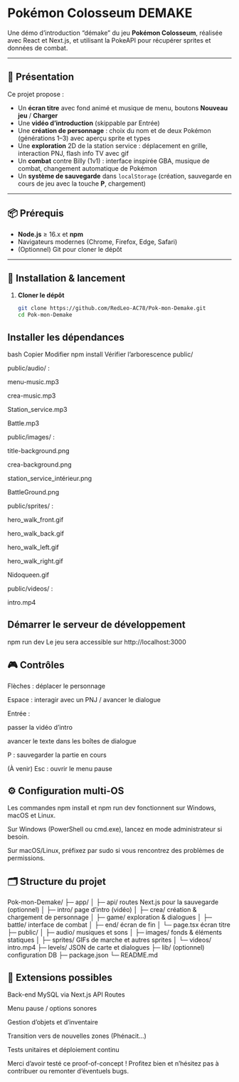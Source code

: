 # Pokémon Colosseum DEMAKE

Une démo d’introduction “démake” du jeu **Pokémon Colosseum**, réalisée avec React et Next.js, et utilisant la PokeAPI pour récupérer sprites et données de combat.

---

## 🚀 Présentation

Ce projet propose :

- Un **écran titre** avec fond animé et musique de menu, boutons **Nouveau jeu** / **Charger**
- Une **vidéo d’introduction** (skippable par Entrée)
- Une **création de personnage** : choix du nom et de deux Pokémon (générations 1–3) avec aperçu sprite et types
- Une **exploration** 2D de la station service : déplacement en grille, interaction PNJ, flash info TV avec gif
- Un **combat** contre Billy (1v1) : interface inspirée GBA, musique de combat, changement automatique de Pokémon
- Un **système de sauvegarde** dans `localStorage` (création, sauvegarde en cours de jeu avec la touche **P**, chargement)

---

## 📦 Prérequis

- **Node.js** ≥ 16.x et **npm**  
- Navigateurs modernes (Chrome, Firefox, Edge, Safari)  
- (Optionnel) Git pour cloner le dépôt  

---

## 🔧 Installation & lancement

1. **Cloner le dépôt**  
   ```bash
   git clone https://github.com/RedLeo-AC78/Pok-mon-Demake.git
   cd Pok-mon-Demake

## Installer les dépendances

bash
Copier
Modifier
npm install
Vérifier l’arborescence public/

public/audio/ :

menu-music.mp3

crea-music.mp3

Station_service.mp3

Battle.mp3

public/images/ :

title-background.png

crea-background.png

station_service_intérieur.png

BattleGround.png

public/sprites/ :

hero_walk_front.gif

hero_walk_back.gif

hero_walk_left.gif

hero_walk_right.gif

Nidoqueen.gif

public/videos/ :

intro.mp4


## Démarrer le serveur de développement

npm run dev
Le jeu sera accessible sur http://localhost:3000

## 🎮 Contrôles
Flèches : déplacer le personnage

Espace : interagir avec un PNJ / avancer le dialogue

Entrée :

passer la vidéo d’intro

avancer le texte dans les boîtes de dialogue

P : sauvegarder la partie en cours

(À venir) Esc : ouvrir le menu pause

## ⚙️ Configuration multi-OS
Les commandes npm install et npm run dev fonctionnent sur Windows, macOS et Linux.

Sur Windows (PowerShell ou cmd.exe), lancez en mode administrateur si besoin.

Sur macOS/Linux, préfixez par sudo si vous rencontrez des problèmes de permissions.

## 🗂️ Structure du projet

Pok-mon-Demake/
├─ app/
│  ├─ api/        routes Next.js pour la sauvegarde (optionnel)
│  ├─ intro/      page d’intro (vidéo)
│  ├─ crea/       création & chargement de personnage
│  ├─ game/       exploration & dialogues
│  ├─ battle/     interface de combat
│  ├─ end/        écran de fin
│  └─ page.tsx    écran titre
├─ public/
│  ├─ audio/      musiques et sons
│  ├─ images/     fonds & éléments statiques
│  ├─ sprites/    GIFs de marche et autres sprites
│  └─ videos/     intro.mp4
├─ levels/        JSON de carte et dialogues
├─ lib/           (optionnel) configuration DB
├─ package.json
└─ README.md

## 🚀 Extensions possibles
Back-end MySQL via Next.js API Routes

Menu pause / options sonores

Gestion d’objets et d’inventaire

Transition vers de nouvelles zones (Phénacit…)

Tests unitaires et déploiement continu

Merci d’avoir testé ce proof-of-concept !
Profitez bien et n’hésitez pas à contribuer ou remonter d’éventuels bugs.
